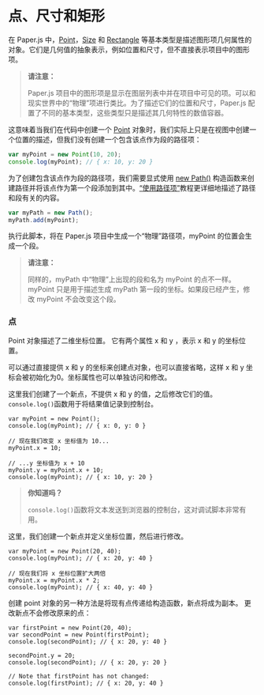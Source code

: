 # 点、尺寸和矩形

在 Paper.js 中，[Point](http://paperjs.org/reference/point)，[Size](http://paperjs.org/reference/size) 和 [Rectangle](http://paperjs.org/reference/rectangle) 等基本类型是描述图形项几何属性的对象。它们是几何值的抽象表示，例如位置和尺寸，但不直接表示项目中的图形项。

> **请注意：**
>
> Paper.js 项目中的图形项是显示在图层列表中并在项目中可见的项。可以和现实世界中的“物理”项进行类比。为了描述它们的位置和尺寸，Paper.js 配置了不同的基本类型，这些类型只是描述其几何特性的数值容器。

这意味着当我们在代码中创建一个 [Point](http://paperjs.org/reference/point) 对象时，我们实际上只是在视图中创建一个位置的描述，但我们没有创建一个包含该点作为段的路径项：

```js
var myPoint = new Point(10, 20); 
console.log(myPoint); // { x: 10, y: 20 }
```

为了创建包含该点作为段的路径项，我们需要显式使用 [new Path\(\)](http://paperjs.org/reference/path#path) 构造函数来创建路径并将该点作为第一个段添加到其中。[“使用路径项”](http://paperjs.org/tutorials/paths/working-with-path-items/)教程更详细地描述了路径和段有关的内容。

```js
var myPath = new Path();
myPath.add(myPoint);
```

执行此脚本，将在 Paper.js 项目中生成一个“物理”路径项，myPoint 的位置会生成一个段。

> **请注意：**
>
> 同样的，myPath 中“物理”上出现的段和名为 myPoint 的点不一样。myPoint 只是用于描述生成 myPath 第一段的坐标。如果段已经产生，修改 myPoint 不会改变这个段。

### 点

Point 对象描述了二维坐标位置。 它有两个属性 x 和 y ，表示 x 和 y 的坐标位置。

可以通过直接提供 x 和 y 的坐标来创建点对象，也可以直接省略，这样 x 和 y 坐标会被初始化为0。坐标属性也可以单独访问和修改。

这里我们创建了一个新点，不提供 x 和 y 的值，之后修改它们的值。`console.log()`函数用于将结果值记录到控制台。

```
var myPoint = new Point();
console.log(myPoint); // { x: 0, y: 0 }

// 现在我们改变 x 坐标值为 10...
myPoint.x = 10;

// ...y 坐标值为 x + 10
myPoint.y = myPoint.x + 10;
console.log(myPoint); // { x: 10, y: 20 }
```

> **你知道吗？**
>
> `console.log()`函数将文本发送到浏览器的控制台，这对调试脚本非常有用。

这里，我们创建一个新点并定义坐标位置，然后进行修改。

```
var myPoint = new Point(20, 40);
console.log(myPoint); // { x: 20, y: 40 }

// 现在我们将 x 坐标位置扩大两倍
myPoint.x = myPoint.x * 2;
console.log(myPoint); // { x: 40, y: 40 }
```

创建 point 对象的另一种方法是将现有点传递给构造函数，新点将成为副本。 更改新点不会修改原来的点：

```
var firstPoint = new Point(20, 40);
var secondPoint = new Point(firstPoint);
console.log(secondPoint); // { x: 20, y: 40 }

secondPoint.y = 20;
console.log(secondPoint); // { x: 20, y: 20 }

// Note that firstPoint has not changed:
console.log(firstPoint); // { x: 20, y: 40 }
```













